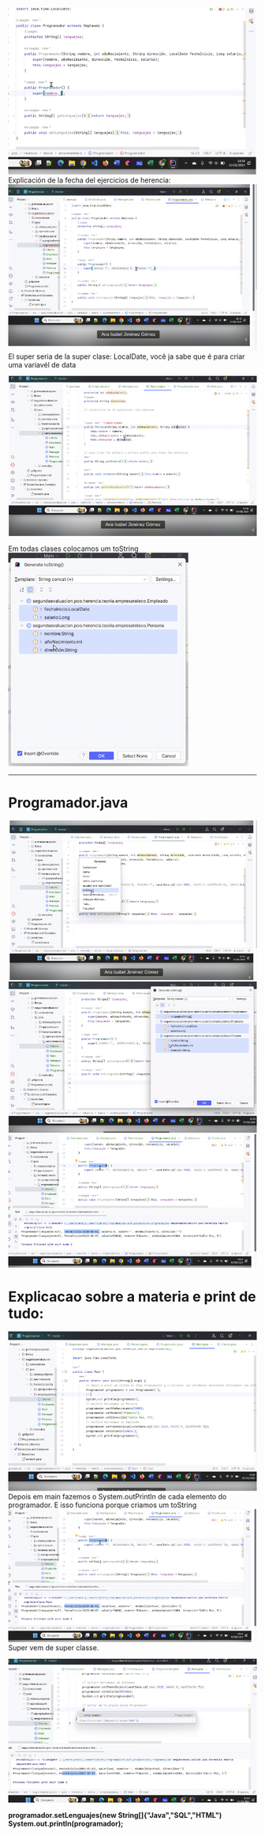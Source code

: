 ![img.png](img.png)
Explicación de la fecha del ejercicios de herencia:
![img_1.png](img_1.png)
El super seria de la super clase:
LocalDate, você ja sabe que é para criar uma variavél de data

![img_2.png](img_2.png)

Em todas clases colocamos um toString
![img_3.png](img_3.png)
<hr>

<h1>Programador.java</h1>

![img_4.png](img_4.png)
![img_5.png](img_5.png)
![img_7.png](img_7.png)

<h1>Explicacao sobre a materia e print de tudo:</h1>


![img_6.png](img_6.png)
Depois em main fazemos o System.outPrintln
de cada elemento do programador.
E isso funciona porque criamos um toString
![img_8.png](img_8.png)
Super vem de super classe.

![img_9.png](img_9.png)

<b>programador.setLenguajes(new String[]{"Java","SQL","HTML")<b>
System.out.println(programador);

